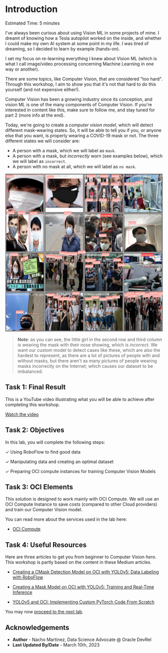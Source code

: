 # Introduction

Estimated Time: 5 minutes

I've always been curious about using Vision ML in some projects of mine. I  dreamt of knowing how a Tesla autopilot worked on the inside, and whether I could make my own AI system at some point in my life. I was tired of dreaming, so I decided to learn by example (hands-on).

I set my focus on re-learning everything I knew about Vision ML (which is what I call image/video processing concerning Machine Learning in one way or another).

There are some topics, like Computer Vision, that are considered "too hard". Through this workshop, I aim to show you that it's not that hard to do this yourself (and not expensive either!).

Computer Vision has been a growing industry since its conception, and vision ML is one of the many components of Computer Vision. If you're interested in content like this, make sure to follow me, and stay tuned for part 2 (more info at the end).

Today, we're going to create a *computer vision model*, which will detect different mask-wearing states. So, it will be able to tell you if you, or anyone else that you want, is properly wearing a COVID-19 mask or not. The three different states we will consider are:
- A person with a mask, which we will label as `mask`.
- A person with a mask, but *incorrectly* worn (see examples below), which we will label as `incorrect`.
- A person with no mask at all, which we will label as `no mask`.

![validation batch - girl](./images/val_batch0_labels.jpg)

> **Note**: as you can see, the little girl in the second row and third column is wearing the mask with their nose showing, which is *incorrect*. We want our custom model to detect cases like these, which are also the hardest to represent, as there are a lot of pictures of people with and without masks, but there aren't as many pictures of people wearing masks incorrectly on the Internet; which causes our dataset to be imbalanced.

## Task 1: Final Result

This is a YouTube video illustrating what you will be able to achieve after completing this workshop.

[Watch the video](youtube:LPRrbPiZ2X8)

## Task 2: Objectives

In this lab, you will complete the following steps:

&check; Using RoboFlow to find good data

&check; Manipulating data and creating an optimal dataset

&check; Preparing OCI compute instances for training Computer Vision Models

## Task 3: OCI Elements

This solution is designed to work mainly with OCI Compute. We will use an OCI Compute Instance to save costs (compared to other Cloud providers) and train our Computer Vision model.

You can read more about the services used in the lab here:
- [OCI Compute](https://www.oracle.com/cloud/compute/)

## Task 4: Useful Resources

Here are three articles to get you from beginner to Computer Vision *hero*. This workshop is partly based on the content in these Medium articles.

- [Creating a CMask Detection Model on OCI with YOLOv5: Data Labeling with RoboFlow](https://medium.com/oracledevs/creating-a-cmask-detection-model-on-oci-with-yolov5-data-labeling-with-roboflow-5cff89cf9b0b)

- [Creating a Mask Model on OCI with YOLOv5: Training and Real-Time Inference](https://medium.com/oracledevs/creating-a-mask-model-on-oci-with-yolov5-training-and-real-time-inference-3534c7f9eb21)

- [YOLOv5 and OCI: Implementing Custom PyTorch Code From Scratch](https://medium.com/oracledevs/yolov5-and-oci-implementing-custom-pytorch-code-from-scratch-7c6b82b0b6b1)


You may now [proceed to the next lab](#next).

## Acknowledgements

* **Author** - Nacho Martinez, Data Science Advocate @ Oracle DevRel
* **Last Updated By/Date** - March 10th, 2023